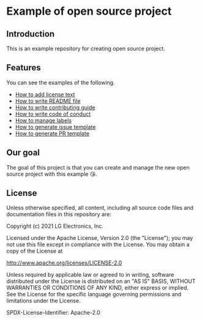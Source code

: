 <!--
SPDX-FileCopyrightText: Copyright (c) 2021 LG Electronics Inc.
SPDX-License-Identifier: Apache-2.0
-->


# Example of open source project

## Introduction
This is an example repository for creating open source project.

## Features
You can see the examples of the following.
- [How to add license text](LICENSE)
- [How to write README file](README.md)
- [How to write contributing guide](CONTRIBUTING.md)
- [How to write code of conduct](CODE_OF_CONDUCT.md)
- [How to manage labels](https://github.com/LGE-OSS/example/labels)
- [How to generate issue template](.github/ISSUE_TEMPLATE)
- [How to generate PR template](.github/PULL_REQUEST_TEMPLATE.md)

## Our goal
The goal of this project is that you can create and manage the new open source project with this example 😘.

## License
Unless otherwise specified, all content, including all source code files and documentation files in this repository are:

Copyright (c) 2021 LG Electronics, Inc.

Licensed under the Apache License, Version 2.0 (the "License"); you may not use this file except in compliance with the License. You may obtain a copy of the License at

http://www.apache.org/licenses/LICENSE-2.0

Unless required by applicable law or agreed to in writing, software distributed under the License is distributed on an "AS IS" BASIS, WITHOUT WARRANTIES OR CONDITIONS OF ANY KIND, either express or implied. See the License for the specific language governing permissions and limitations under the License.

SPDX-License-Identifier: Apache-2.0
